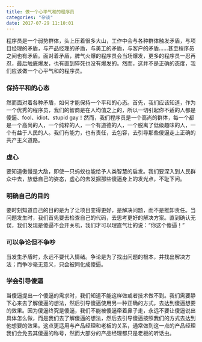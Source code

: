 ```yaml
---
title: 做一个心平气和的程序员
categories: "杂谈"
date: 2017-07-29 11:10:01
---
```


程序员是一个弱势群体，头上压着很多大山，工作中会与各种群体触发矛盾，与项目经理的矛盾，与产品经理的矛盾，与美工的矛盾，与客户的矛盾……甚至程序员之间也有矛盾。面对着矛盾，脾气火爆的程序员会当场爆发，更多的程序员一忍再忍，最后触底爆发，也有直到猝死也没有爆发的。然而，这并不是正确的态度，我们应该做一个心平气和的程序员。


<!--more-->

### 保持平和的心态    
然而面对着各种矛盾，如何才能保持一个平和的心态。首先，我们应该知道，作为一个优秀的程序员，我们的智商是在人均值之上的，所以一切引起你不适的人都是傻逼、fool、idiot、stupid gay！然而，我们程序员是一个高尚的群体，每一个都是一个高尚的人，一个纯粹的人，一个有道德的人，一个脱离了低级趣味的人，一个有益于人民的人。我们有能力，也有责任，去包容，去引导那些傻逼走上正确的共产主义道路。
### 虚心    
要知道傲慢是大敌，即使一只蚂蚁也能给予人类智慧的启发。我们要深入到人民群众中去，放低自己的姿态，虚心的去发掘那些傻逼身上的发光点，不耻下问。
### 明确自己的目的    
要时刻知道自己的目的是为了让项目变得更好，是解决问题，而不是推卸责任。当问题发生时，我们首先要去检查自己的代码，去思考更好的解决方案。直到确认无误，我们发现是傻逼不会开关机，我们才可以理直气壮的说：“你这个傻逼！”
### 可以争论但不争吵
当发生矛盾时，永远不要代入情绪。争论是为了找出问题的根本，并找出解决方法；而争吵毫无意义，只会被同化成傻逼。
### 学会引导傻逼
当傻逼提出一个傻逼的需求时，我们知道不能这样做或者技术做不到。我们需要静下心来去了解傻逼的想法，然后引导傻逼使用另一种正确的方式，去达到傻逼想要的效果。因为傻逼终究是傻逼，我们不能被傻逼牵着鼻子走，永远不要让傻逼说出具体怎么做，而是我们去了解傻逼的想法，然后去引导傻逼按照我们的方式去达到他想要的效果。这点更适用与产品经理和老板的关系，通常做到这一点的产品经理我们会免去其傻逼的称号，然而大部分的产品经理都只是老板的听话虫。
### 